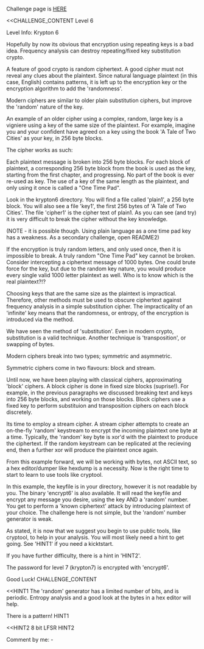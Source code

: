 Challenge page is <a href="http://www.overthewire.org/wargames/krypton/krypton6.shtml">HERE</a>

<<CHALLENGE_CONTENT
Level 6

Level Info:
Krypton 6

Hopefully by now its obvious that encryption using repeating keys is a bad idea. Frequency analysis can destroy repeating/fixed key substitution crypto.

A feature of good crypto is random ciphertext. A good cipher must not reveal any clues about the plaintext. Since natural language plaintext (in this case, English) contains patterns, it is left up to the encryption key or the encryption algorithm to add the 'randomness'.

Modern ciphers are similar to older plain substitution ciphers, but improve the 'random' nature of the key.

An example of an older cipher using a complex, random, large key is a vigniere using a key of the same size of the plaintext. For example, imagine you and your confident have agreed on a key using the book 'A Tale of Two Cities' as your key, in 256 byte blocks.

The cipher works as such:

Each plaintext message is broken into 256 byte blocks. For each block of plaintext, a corresponding 256 byte block from the book is used as the key, starting from the first chapter, and progressing. No part of the book is ever re-used as key. The use of a key of the same length as the plaintext, and only using it once is called a "One Time Pad".

Look in the krypton6 directory. You will find a file called 'plain1', a 256 byte block. You will also see a file 'key1', the first 256 bytes of 'A Tale of Two Cities'. The file 'cipher1' is the cipher text of plain1. As you can see (and try) it is very difficult to break the cipher without the key knowledge.

(NOTE - it is possible though. Using plain language as a one time pad key has a weakness. As a secondary challenge, open README2)

If the encryption is truly random letters, and only used once, then it is impossible to break. A truly random "One Time Pad" key cannot be broken. Consider intercepting a ciphertext message of 1000 bytes. One could brute force for the key, but due to the random key nature, you would produce every single valid 1000 letter plaintext as well. Who is to know which is the real plaintext?!?

Choosing keys that are the same size as the plaintext is impractical. Therefore, other methods must be used to obscure ciphertext against frequency analysis in a simple substitution cipher. The impracticality of an 'infinite' key means that the randomness, or entropy, of the encryption is introduced via the method.

We have seen the method of 'substitution'. Even in modern crypto, substitution is a valid technique. Another technique is 'transposition', or swapping of bytes.

Modern ciphers break into two types; symmetric and asymmetric.

Symmetric ciphers come in two flavours: block and stream.

Until now, we have been playing with classical ciphers, approximating 'block' ciphers. A block cipher is done in fixed size blocks (suprise!). For example, in the previous paragraphs we discussed breaking text and keys into 256 byte blocks, and working on those blocks. Block ciphers use a fixed key to perform substituion and transposition ciphers on each block discretely.

Its time to employ a stream cipher. A stream cipher attempts to create an on-the-fly 'random' keystream to encrypt the incoming plaintext one byte at a time. Typically, the 'random' key byte is xor'd with the plaintext to produce the ciphertext. If the random keystream can be replicated at the recieving end, then a further xor will produce the plaintext once again.

From this example forward, we will be working with bytes, not ASCII text, so a hex editor/dumper like hexdump is a necessity. Now is the right time to start to learn to use tools like cryptool.

In this example, the keyfile is in your directory, however it is not readable by you. The binary 'encrypt6' is also available. It will read the keyfile and encrypt any message you desire, using the key AND a 'random' number. You get to perform a 'known ciphertext' attack by introducing plaintext of your choice. The challenge here is not simple, but the 'random' number generator is weak.

As stated, it is now that we suggest you begin to use public tools, like cryptool, to help in your analysis. You will most likely need a hint to get going. See 'HINT1' if you need a kicktstart.

If you have further difficulty, there is a hint in 'HINT2'.

The password for level 7 (krypton7) is encrypted with 'encrypt6'.

Good Luck!
CHALLENGE_CONTENT

<<HINT1
The 'random' generator has a limited number of bits, and is periodic.
Entropy analysis and a good look at the bytes in a hex editor will help.

There is a pattern!
HINT1

<<HINT2
8 bit LFSR
HINT2


Comment by me:
	-